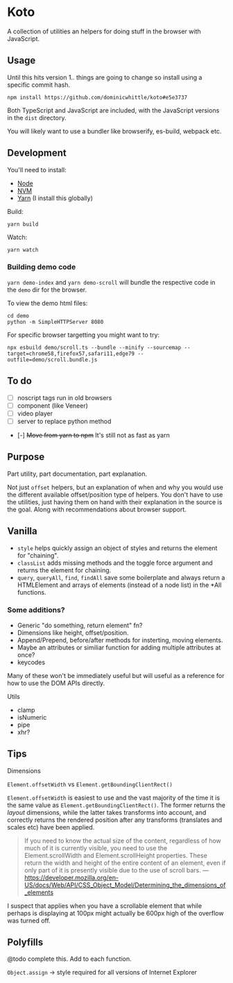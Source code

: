 # Koto

A collection of utilities an helpers for doing stuff in the browser with JavaScript.

## Usage

Until this hits version 1.*.* things are going to change so install using a specific commit hash.

```
npm install https://github.com/dominicwhittle/koto#e5e3737
```

Both TypeScript and JavaScript are included, with the JavaScript versions in the `dist` directory.

You will likely want to use a bundler like browserify, es-build, webpack etc.


## Development

You'll need to install:

- [Node](https://nodejs.org/)
- [NVM](https://github.com/nvm-sh/nvm#installing-and-updating)
- [Yarn](https://yarnpkg.com/getting-started/install) (I install this globally)

Build:

```
yarn build
```

Watch:

```
yarn watch
```

### Building demo code

`yarn demo-index` and `yarn demo-scroll` will bundle the respective code in the `demo` dir for the browser.

To view the demo html files:

```
cd demo
python -m SimpleHTTPServer 8080
```

For specific browser targetting you might want to try:

```
npx esbuild demo/scroll.ts --bundle --minify --sourcemap --target=chrome58,firefox57,safari11,edge79 --outfile=demo/scroll.bundle.js
```

## To do

- [ ] noscript tags run in old browsers
- [ ] component (like Veneer)
- [ ] video player
- [ ] server to replace python method
- [-] ~~Move from yarn to npm~~ It's still not as fast as yarn


## Purpose

Part utility, part documentation, part explanation.

Not just `offset` helpers, but an explanation of when and why you would use the different available offset/position type of helpers. You don't have to use the utilities, just having them on hand with their explanation in the source is the goal. Along with recommendations about browser support.


## Vanilla

- `style` helps quickly assign an object of styles and returns the element for "chaining".
- `classList` adds missing methods and the toggle force argument and returns the element for chaining.
- `query`, `queryAll`, `find`, `findAll` save some boilerplate and always return a HTMLElement and arrays of elements (instead of a node list) in the *All functions.

### Some additions?

- Generic "do something, return element" fn?
- Dimensions like height, offset/position.
- Append/Prepend, before/after methods for insterting, moving elements.
- Maybe an attributes or similiar function for adding multiple attributes at once?
- keycodes

Many of these won't be immediately useful but will useful as a reference for how to use the DOM APIs directly.

Utils
- clamp
- isNumeric
- pipe
- xhr?


Tips
----

Dimensions

`Element.offsetWidth` vs `Element.getBoundingClientRect()`

`Element.offsetWidth` is easiest to use and the vast majority of the time it is the same value as `Element.getBoundingClientRect()`. The former returns the _layout_ dimensions, while the latter takes transforms into account, and correctly returns the rendered position after any transforms (translates and scales etc) have been applied.

> If you need to know the actual size of the content, regardless of how much of it is currently visible, you need to use the Element.scrollWidth and Element.scrollHeight properties. These return the width and height of the entire content of an element, even if only part of it is presently visible due to the use of scroll bars.
— https://developer.mozilla.org/en-US/docs/Web/API/CSS_Object_Model/Determining_the_dimensions_of_elements

I suspect that applies when you have a scrollable element that while perhaps is displaying at 100px might actually be 600px high of the overflow was turned off.


Polyfills
---------

@todo complete this. Add to each function.

`Object.assign` -> style required for all versions of Internet Explorer
